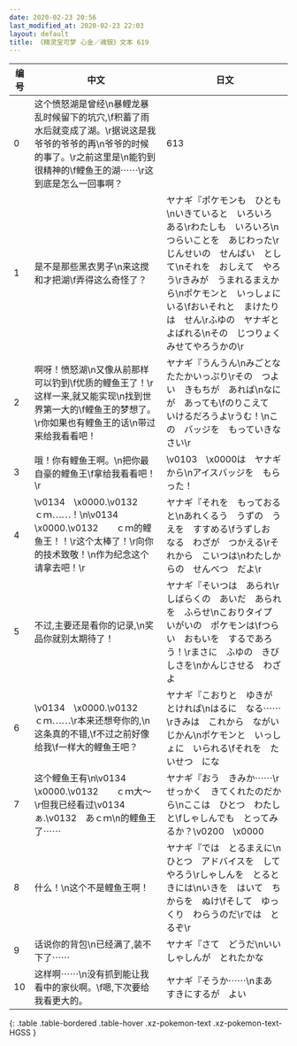 ```yaml
---
date: 2020-02-23 20:56
last_modified_at: 2020-02-23 22:03
layout: default
title: 《精灵宝可梦 心金／魂银》文本 619
---
```

| 编号 | 中文 | 日文 |
| ---- | ---- | ---- |
| 0 | 这个愤怒湖是曾经\n暴鲤龙暴乱时候留下的坑穴,\f积蓄了雨水后就变成了湖。\r据说这是我爷爷的爷爷的再\n爷爷的时候的事了。\r之前这里是\n能钓到很精神的\f鲤鱼王的湖⋯⋯\r这到底是怎么一回事啊？ | 613 |
| 1 | 是不是那些黑衣男子\n来这搅和才把湖\f弄得这么奇怪了？ | ヤナギ『ポケモンも　ひとも\nいきていると　いろいろ　ある\rわたしも　いろいろ\nつらいことを　あじわった\rじんせいの　せんぱい　として\nそれを　おしえて　やろう\rきみが　うまれるまえから\nポケモンと　いっしょに　いる\fおいそれと　まけたりは　せん\rふゆの　ヤナギと　よばれる\nその　じつりょく　みせてやろうかの\r |
| 2 | 啊呀！愤怒湖\n又像从前那样可以钓到\f优质的鲤鱼王了！\r这样一来,就又能实现\n找到世界第一大的\f鲤鱼王的梦想了。\r你如果也有鲤鱼王的话\n带过来给我看看吧！ | ヤナギ『うんうん\nみごとな　たたかいっぷり\rその　つよい　きもちが　あれば\nなにが　あっても\fのりこえて　いけるだろうよ\rうむ！\nこの　バッジを　もっていきなさい\r |
| 3 | 哦！你有鲤鱼王啊。\n把你最自豪的鲤鱼王\f拿给我看看吧！\r | \v0103　\x0000は　ヤナギから\nアイスバッジを　もらった！ |
| 4 | \v0134　\x0000.\v0132　　ｃｍ⋯⋯！\n\v0134　\x0000.\v0132　　ｃｍ的鲤鱼王！！\r这个太棒了！\r向你的技术致敬！\n作为纪念这个请拿去吧！\r | ヤナギ『それを　もっておると\nあれくるう　うずの　うえを　すすめる\fうずしお　なる　わざが　つかえる\rそれから　こいつは\nわたしからの　せんべつ　だよ\r |
| 5 | 不过,主要还是看你的记录,\n奖品你就别太期待了！ | ヤナギ『そいつは　あられ\rしばらくの　あいだ　あられを　ふらせ\nこおりタイプ　いがいの　ポケモンは\fつらい　おもいを　するであろう！\rまさに　ふゆの　きびしさを\nかんじさせる　わざ　よ |
| 6 | \v0134　\x0000.\v0132　　ｃｍ⋯⋯\r本来还想夸你的,\n这条真的不错,\f不过之前好像给我\f一样大的鲤鱼王吧？ | ヤナギ『こおりと　ゆきが　とければ\nはるに　なる⋯⋯\rきみは　これから　ながいじかん\nポケモンと　いっしょに　いられる\fそれを　たいせつ　にな |
| 7 | 这个鲤鱼王有\n\v0134　\x0000.\v0132　　ｃｍ大～\r但我已经看过\v0134　ぁ.\v0132　あｃｍ\n的鲤鱼王了⋯⋯ | ヤナギ『おう　きみか⋯⋯\rせっかく　きてくれたのだから\nここは　ひとつ　わたしと\fしゃしんでも　とってみるか？\v0200　\x0000 |
| 8 | 什么！\n这个不是鲤鱼王啊！ | ヤナギ『では　とるまえに\nひとつ　アドバイスを　してやろう\rしゃしんを　とるときには\nいきを　はいて　ちからを　ぬけ\fそして　ゆっくり　わらうのだ\rでは　とるぞ\r |
| 9 | 话说你的背包\n已经满了,装不下了⋯⋯ | ヤナギ『さて　どうだ\nいい　しゃしんが　とれたかな |
| 10 | 这样啊⋯⋯\n没有抓到能让我看中的家伙啊。\f嗯,下次要给我看更大的。 | ヤナギ『そうか⋯⋯\nまあ　すきにするが　よい |
{: .table .table-bordered .table-hover .xz-pokemon-text .xz-pokemon-text-HGSS }